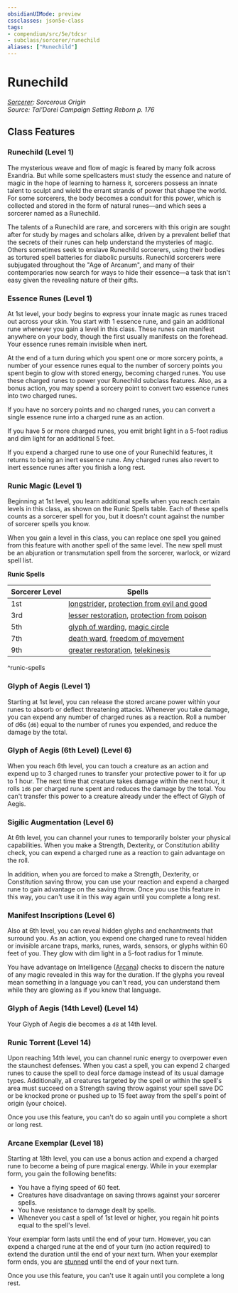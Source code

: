 ```yaml
---
obsidianUIMode: preview
cssclasses: json5e-class
tags:
- compendium/src/5e/tdcsr
- subclass/sorcerer/runechild
aliases: ["Runechild"]
---
```

# Runechild
*[Sorcerer](TTRPG/Source%20Material/Mechanics/classes/Sorcerer/Sorcerer.md): Sorcerous Origin*  
*Source: Tal'Dorei Campaign Setting Reborn p. 176*  


## Class Features

### Runechild (Level 1)

The mysterious weave and flow of magic is feared by many folk across Exandria. But while some spellcasters must study the essence and nature of magic in the hope of learning to harness it, sorcerers possess an innate talent to sculpt and wield the errant strands of power that shape the world. For some sorcerers, the body becomes a conduit for this power, which is collected and stored in the form of natural runes—and which sees a sorcerer named as a Runechild.

The talents of a Runechild are rare, and sorcerers with this origin are sought after for study by mages and scholars alike, driven by a prevalent belief that the secrets of their runes can help understand the mysteries of magic. Others sometimes seek to enslave Runechild sorcerers, using their bodies as tortured spell batteries for diabolic pursuits. Runechild sorcerers were subjugated throughout the "Age of Arcanum", and many of their contemporaries now search for ways to hide their essence—a task that isn't easy given the revealing nature of their gifts.

### Essence Runes (Level 1)

At 1st level, your body begins to express your innate magic as runes traced out across your skin. You start with 1 essence rune, and gain an additional rune whenever you gain a level in this class. These runes can manifest anywhere on your body, though the first usually manifests on the forehead. Your essence runes remain invisible when inert.

At the end of a turn during which you spent one or more sorcery points, a number of your essence runes equal to the number of sorcery points you spent begin to glow with stored energy, becoming charged runes. You use these charged runes to power your Runechild subclass features. Also, as a bonus action, you may spend a sorcery point to convert two essence runes into two charged runes.

If you have no sorcery points and no charged runes, you can convert a single essence rune into a charged rune as an action.

If you have 5 or more charged runes, you emit bright light in a 5-foot radius and dim light for an additional 5 feet.

If you expend a charged rune to use one of your Runechild features, it returns to being an inert essence rune. Any charged runes also revert to inert essence runes after you finish a long rest.

### Runic Magic (Level 1)

Beginning at 1st level, you learn additional spells when you reach certain levels in this class, as shown on the Runic Spells table. Each of these spells counts as a sorcerer spell for you, but it doesn't count against the number of sorcerer spells you know.

When you gain a level in this class, you can replace one spell you gained from this feature with another spell of the same level. The new spell must be an abjuration or transmutation spell from the sorcerer, warlock, or wizard spell list.

**Runic Spells**

| Sorcerer Level | Spells |
|----------------|--------|
| 1st | [longstrider](TTRPG/Source%20Material/Mechanics/spells/longstrider.md), [protection from evil and good](TTRPG/Source%20Material/Mechanics/spells/protection-from-evil-and-good.md) |
| 3rd | [lesser restoration](TTRPG/Source%20Material/Mechanics/spells/lesser-restoration.md), [protection from poison](TTRPG/Source%20Material/Mechanics/spells/protection-from-poison.md) |
| 5th | [glyph of warding](TTRPG/Source%20Material/Mechanics/spells/glyph-of-warding.md), [magic circle](TTRPG/Source%20Material/Mechanics/spells/magic-circle.md) |
| 7th | [death ward](TTRPG/Source%20Material/Mechanics/spells/death-ward.md), [freedom of movement](TTRPG/Source%20Material/Mechanics/spells/freedom-of-movement.md) |
| 9th | [greater restoration](TTRPG/Source%20Material/Mechanics/spells/greater-restoration.md), [telekinesis](TTRPG/Source%20Material/Mechanics/spells/telekinesis.md) |
^runic-spells

### Glyph of Aegis (Level 1)

Starting at 1st level, you can release the stored arcane power within your runes to absorb or deflect threatening attacks. Whenever you take damage, you can expend any number of charged runes as a reaction. Roll a number of d6s (`d6`) equal to the number of runes you expended, and reduce the damage by the total.

### Glyph of Aegis (6th Level) (Level 6)

When you reach 6th level, you can touch a creature as an action and expend up to 3 charged runes to transfer your protective power to it for up to 1 hour. The next time that creature takes damage within the next hour, it rolls `1d6` per charged rune spent and reduces the damage by the total. You can't transfer this power to a creature already under the effect of Glyph of Aegis.

### Sigilic Augmentation (Level 6)

At 6th level, you can channel your runes to temporarily bolster your physical capabilities. When you make a Strength, Dexterity, or Constitution ability check, you can expend a charged rune as a reaction to gain advantage on the roll.

In addition, when you are forced to make a Strength, Dexterity, or Constitution saving throw, you can use your reaction and expend a charged rune to gain advantage on the saving throw. Once you use this feature in this way, you can't use it in this way again until you complete a long rest.

### Manifest Inscriptions (Level 6)

Also at 6th level, you can reveal hidden glyphs and enchantments that surround you. As an action, you expend one charged rune to reveal hidden or invisible arcane traps, marks, runes, wards, sensors, or glyphs within 60 feet of you. They glow with dim light in a 5-foot radius for 1 minute.

You have advantage on Intelligence ([Arcana](TTRPG/Source%20Material/Mechanics/Rules/skills.md#Arcana)) checks to discern the nature of any magic revealed in this way for the duration. If the glyphs you reveal mean something in a language you can't read, you can understand them while they are glowing as if you knew that language.

### Glyph of Aegis (14th Level) (Level 14)

Your Glyph of Aegis die becomes a `d8` at 14th level.

### Runic Torrent (Level 14)

Upon reaching 14th level, you can channel runic energy to overpower even the staunchest defenses. When you cast a spell, you can expend 2 charged runes to cause the spell to deal force damage instead of its usual damage types. Additionally, all creatures targeted by the spell or within the spell's area must succeed on a Strength saving throw against your spell save DC or be knocked prone or pushed up to 15 feet away from the spell's point of origin (your choice).

Once you use this feature, you can't do so again until you complete a short or long rest.

### Arcane Exemplar (Level 18)

Starting at 18th level, you can use a bonus action and expend a charged rune to become a being of pure magical energy. While in your exemplar form, you gain the following benefits:

- You have a flying speed of 60 feet.  
- Creatures have disadvantage on saving throws against your sorcerer spells.  
- You have resistance to damage dealt by spells.  
- Whenever you cast a spell of 1st level or higher, you regain hit points equal to the spell's level.  

Your exemplar form lasts until the end of your turn. However, you can expend a charged rune at the end of your turn (no action required) to extend the duration until the end of your next turn. When your exemplar form ends, you are [stunned](TTRPG/Source%20Material/Mechanics/Rules/conditions.md#Stunned) until the end of your next turn.

Once you use this feature, you can't use it again until you complete a long rest.